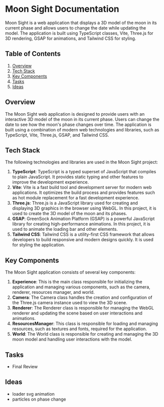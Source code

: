 # Moon Sight Documentation

Moon Sight is a web application that displays a 3D model of the moon in its current phase and allows users to change the date while updating the model. The application is built using TypeScript classes, Vite, Three.js for 3D rendering, GSAP for animations, and Tailwind CSS for styling.

## Table of Contents

1. [Overview](#overview)
2. [Tech Stack](#tech-stack)
3. [Key Components](#key-components)
4. [Tasks](#tasks)
5. [Ideas](#ideas)

## Overview

The Moon Sight web application is designed to provide users with an interactive 3D model of the moon in its current phase. Users can change the date to see how the moon's phase changes over time. The application is built using a combination of modern web technologies and libraries, such as TypeScript, Vite, Three.js, GSAP, and Tailwind CSS.

## Tech Stack

The following technologies and libraries are used in the Moon Sight project:

1. **TypeScript**: TypeScript is a typed superset of JavaScript that compiles to plain JavaScript. It provides static typing and other features to improve the development experience.
2. **Vite**: Vite is a fast build tool and development server for modern web applications. It optimizes the build process and provides features such as hot module replacement for a fast development experience.
3. **Three.js**: Three.js is a JavaScript library used for creating and displaying 3D graphics in the browser using WebGL. In this project, it is used to create the 3D model of the moon and its phases.
4. **GSAP**: GreenSock Animation Platform (GSAP) is a powerful JavaScript library for creating high-performance animations. In this project, it is used to animate the loading bar and other elements.
5. **Tailwind CSS**: Tailwind CSS is a utility-first CSS framework that allows developers to build responsive and modern designs quickly. It is used for styling the application.

## Key Components

The Moon Sight application consists of several key components:

1. **Experience**: This is the main class responsible for initializing the application and managing various components, such as the camera, renderer, resources manager, and world.
2. **Camera**: The Camera class handles the creation and configuration of the Three.js camera instance used to view the 3D scene.
3. **Renderer**: The Renderer class is responsible for managing the WebGL renderer and updating the scene based on user interactions and animations.
4. **ResourcesManager**: This class is responsible for loading and managing resources, such as textures and fonts, required for the application.
5. **World**: The World class is responsible for creating and managing the 3D moon model and handling user interactions with the model.

## Tasks

- Final Review

## Ideas

- loader svg animation
- particles on phase change